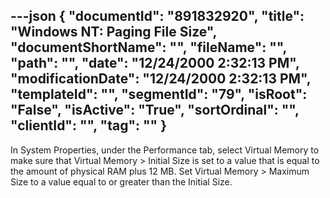 ---json
{
  "documentId": "891832920",
  "title": "Windows NT: Paging File Size",
  "documentShortName": "",
  "fileName": "",
  "path": "",
  "date": "12/24/2000 2:32:13 PM",
  "modificationDate": "12/24/2000 2:32:13 PM",
  "templateId": "",
  "segmentId": "79",
  "isRoot": "False",
  "isActive": "True",
  "sortOrdinal": "",
  "clientId": "",
  "tag": ""
}
---

In System Properties, under the Performance tab, select Virtual Memory to make sure that Virtual Memory &gt; Initial Size is set to a value that is equal to the amount of physical RAM plus 12 MB. Set Virtual Memory &gt; Maximum Size to a value equal to or greater than the Initial Size.
